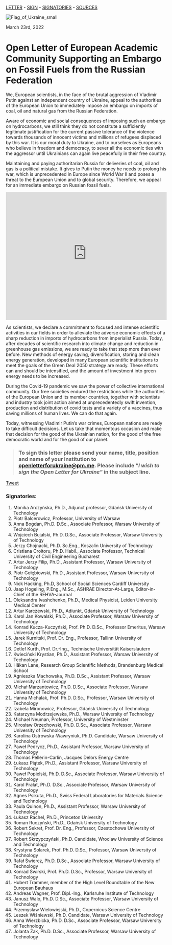 [LETTER](index.md) - [SIGN](index.md#to-sign-this-letter-please-send-your-name-title-position-and-name-of-your-institution-to-openletterforukrainepmme-please-include-i-wish-to-sign-the-open-letter-for-ukraine-in-the-subject-line) - [SIGNATORIES](index.md#signatories) - [SOURCES](sources.md)

![Flag_of_Ukraine_small](https://user-images.githubusercontent.com/103782853/163692086-ae1d5ab7-17d7-4c40-8549-f5cdf53e0b67.png)

March 23rd, 2022

# **Open Letter of European Academic Community Supporting an Embargo on Fossil Fuels from the Russian Federation**

We, European scientists, in the face of the brutal aggression of Vladimir Putin against an
independent country of Ukraine, appeal to the authorities of the European Union to immediately
impose an embargo on imports of coal, oil and natural gas from the Russian Federation.

Aware of economic and social consequences of imposing such an embargo on hydrocarbons, we
still think they do not constitute a sufficiently legitimate justification for the current passive
tolerance of the violence towards thousands of innocent victims and millions of refugees
displaced by this war. It is our moral duty to Ukraine, and to ourselves as Europeans who believe
in freedom and democracy, to sever all the economic ties with the aggressor until Ukrainians can
again live peacefully in their free country.

Maintaining and paying authoritarian Russia for deliveries of coal, oil and gas is a political
mistake. It gives to Putin the money he needs to prolong his war, which is unprecedented in
Europe since World War II and poses a threat to the European Union and to global security.
Therefore, we appeal for an immediate embargo on Russian fossil fuels.

<iframe src="https://energyandcleanair.github.io/russia_counter_widget/" style="height: 400px; width: 100%; border: none;max-width:600px;margin:0 auto;display:block"></iframe>

As scientists, we declare a commitment to focused and intense scientific activities in our fields in
order to alleviate the adverse economic effects of a sharp reduction in imports of hydrocarbons
from imperialist Russia. Today, after decades of scientific research into climate change and
reduction in greenhouse gas emissions, we are ready to take that step more than ever before.
New methods of energy saving, diversification, storing and clean energy generation, developed
in many European scientific institutions to meet the goals of the Green Deal 2050 strategy are
ready. These efforts can and should be intensified, and the amount of investment into green
energy needs to be increased.

During the Covid-19 pandemic we saw the power of collective international community. Our free
societies endured the restrictions while the authorities of the European Union and its member
countries, together with scientists and industry took joint action aimed at unprecedentedly swift
invention, production and distribution of covid tests and a variety of a vaccines, thus saving
millions of human lives. We can do that again.

Today, witnessing Vladimir Putin’s war crimes, European nations are ready to take difficult
decisions. Let us take that momentous occasion and make that decision for the good of the
Ukrainian nation, for the good of the free democratic world and for the good of our planet.


> ### **To sign this letter please send your name, title, position and name of your institution to [openletterforukraine@pm.me](mailto:openletterforukraine@pm.me?subject=I%20wish%20to%20sign%20the%20Open%20Letter%20for%20Ukraine). Please include _"I wish to sign the Open Letter for Ukraine"_ in the subject line.**

<a href="https://twitter.com/share?ref_src=twsrc%5Etfw" class="twitter-share-button" data-show-count="false">Tweet</a><script async src="https://platform.twitter.com/widgets.js" charset="utf-8"></script>

### Signatories:

1. Monika Arczyńska, Ph.D., Adjunct professor, Gdańsk University of Technology
2. Piotr Balcerowicz, Professor, University of Warsaw
3. Anna Bogdan, Ph.D. D.Sc., Associate Professor, Warsaw University of Technology
4. Wojciech Bujalski, Ph.D. D.Sc., Associate Professor, Warsaw University of Technology
5. Jerzy Chojnacki, Ph.D. Sc.Eng., Koszalin University of Technology
6. Cristiana Croitoru, Ph.D. Habil., Associate Professor, Technical University of Civil Engineering Bucharest
7. Artur Jerzy Filip, Ph.D., Assistant Professor, Warsaw University of Technology
8. Piotr Gołębiowski, Ph.D., Assistant Professor, Warsaw University of Technology
9. Nick Hacking, Ph.D, School of Social Sciences Cardiff University
10. Jaap Hogeling, P.Eng., M.Sc., ASHRAE Director-At-Large, Editor-in-Chief of the REHVA-Journal
11. Oleksandra Ivashchenko, Ph.D., Medical Physicist, Leiden University Medical Center
12. Artur Karczewski, Ph.D., Adiunkt, Gdańsk University of Technology
13. Karol Jan Kowalski, Ph.D., Associate Professor, Warsaw University of Technology
14. Konrad Kucza-Kuczyński, Prof. Ph.D. D.Sc., Professor Emeritus, Warsaw University of Technology
15. Jarek Kurnitski, Prof. Dr. Eng., Professor, Tallinn University of Technology
16. Detlef Kurth, Prof. Dr.-Ing., Technische Universität Kaiserslautern
17. Kwieciński Krystian, Ph.D., Assistant Professor, Warsaw University of Technology
18. Håkan Lane, Research Group Scientific Methods, Brandenburg Medical School
19. Agnieszka Machowska, Ph.D. D.Sc., Assistant Professor, Warsaw University of Technology
20. Michał Marzantowicz, Ph.D. D.Sc., Associate Professor, Warsaw University of Technology
21. Hanna Michalak, Prof. Ph.D. D.Sc., Professor, Warsaw University of Technology
22. Izabela Mironowicz, Professor, Gdańsk University of Technology
23. Katarzyna Modrzejewska, Ph.D., Warsaw University of Technology
24. Michael Neuman, Professor, University of Westminster
25. Mirosław Orzechowski, Ph.D. D.Sc., Associate Professor, Warsaw University of Technology
26. Karolina Ostrowska-Wawryniuk, Ph.D. Candidate, Warsaw University of Technology
27. Paweł Pedrycz, Ph.D., Assistant Professor, Warsaw University of Technology
28. Thomas Pellerin-Carlin, Jacques Delors Energy Centre
29. Łukasz Piątek, Ph.D., Assistant Professor, Warsaw University of Technology
30. Paweł Popielski, Ph.D. D.Sc., Associate Professor, Warsaw University of Technology
31. Karol Prałat, Ph.D. D.Sc., Associate Professor, Warsaw University of Technology
32. Agnes Psikuta, Ph.D., Swiss Federal Laboratories for Materials Science and Technology
33. Paula Quinon, Ph.D., Assistant Professor, Warsaw University of Technology
34. Łukasz Rachel, Ph.D., Princeton University
35. Roman Ruczyński, Ph.D., Gdańsk University of Technology
36. Robert Sekret, Prof. Dr. Eng., Professor, Czestochowa University of Technology
37. Robert Skrzypczyński, Ph.D. Candidate, Wroclaw University of Science and Technology
38. Krystyna Solarek, Prof. Ph.D. D.Sc., Professor, Warsaw University of Technology
39. Rafał Świercz,  Ph.D. D.Sc., Associate Professor, Warsaw University of Technology
40. Konrad Świrski, Prof. Ph.D. D.Sc., Professor, Warsaw University of Technology
41. Hubert Trammer, member of the High Level Roundtable of the New European Bauhaus
42. Andreas Wagner, Prof. Dipl.-Ing., Karlsruhe Institute of Technology
43. Janusz Walo, Ph.D. D.Sc., Associate Professor, Warsaw University of Technology
44. Przemysław Wielowiejski, Ph.D., Copernicus Science Centre
45. Leszek Wiśniewski, Ph.D. Candidate, Warsaw University of Technology
46. Anna Wierzbicka, Ph.D. D.Sc., Associate Professor, Warsaw University of Technology
47. Jolanta Żak, Ph.D. D.Sc., Associate Professor, Warsaw University of Technology
